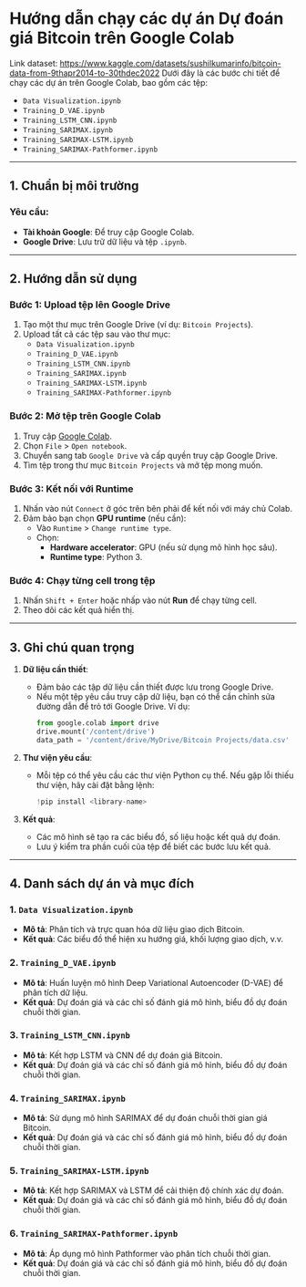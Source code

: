 # Hướng dẫn chạy các dự án Dự đoán giá Bitcoin trên Google Colab
Link dataset: https://www.kaggle.com/datasets/sushilkumarinfo/bitcoin-data-from-9thapr2014-to-30thdec2022
Dưới đây là các bước chi tiết để chạy các dự án trên Google Colab, bao gồm các tệp:

- `Data Visualization.ipynb`
- `Training_D_VAE.ipynb`
- `Training_LSTM_CNN.ipynb`
- `Training_SARIMAX.ipynb`
- `Training_SARIMAX-LSTM.ipynb`
- `Training_SARIMAX-Pathformer.ipynb`

---

## 1. Chuẩn bị môi trường

### Yêu cầu:
- **Tài khoản Google**: Để truy cập Google Colab.
- **Google Drive**: Lưu trữ dữ liệu và tệp `.ipynb`.

---

## 2. Hướng dẫn sử dụng

### Bước 1: Upload tệp lên Google Drive
1. Tạo một thư mục trên Google Drive (ví dụ: `Bitcoin Projects`).
2. Upload tất cả các tệp sau vào thư mục:
   - `Data Visualization.ipynb`
   - `Training_D_VAE.ipynb`
   - `Training_LSTM_CNN.ipynb`
   - `Training_SARIMAX.ipynb`
   - `Training_SARIMAX-LSTM.ipynb`
   - `Training_SARIMAX-Pathformer.ipynb`

### Bước 2: Mở tệp trên Google Colab
1. Truy cập [Google Colab](https://colab.research.google.com/).
2. Chọn `File` > `Open notebook`.
3. Chuyển sang tab `Google Drive` và cấp quyền truy cập Google Drive.
4. Tìm tệp trong thư mục `Bitcoin Projects` và mở tệp mong muốn.

### Bước 3: Kết nối với Runtime
1. Nhấn vào nút `Connect` ở góc trên bên phải để kết nối với máy chủ Colab.
2. Đảm bảo bạn chọn **GPU runtime** (nếu cần):
   - Vào `Runtime` > `Change runtime type`.
   - Chọn:
     - **Hardware accelerator**: GPU (nếu sử dụng mô hình học sâu).
     - **Runtime type**: Python 3.

### Bước 4: Chạy từng cell trong tệp
1. Nhấn `Shift + Enter` hoặc nhấp vào nút **Run** để chạy từng cell.
2. Theo dõi các kết quả hiển thị.

---

## 3. Ghi chú quan trọng

1. **Dữ liệu cần thiết**:
   - Đảm bảo các tập dữ liệu cần thiết được lưu trong Google Drive.
   - Nếu một tệp yêu cầu truy cập dữ liệu, bạn có thể cần chỉnh sửa đường dẫn để trỏ tới Google Drive. Ví dụ:
     ```python
     from google.colab import drive
     drive.mount('/content/drive')
     data_path = '/content/drive/MyDrive/Bitcoin Projects/data.csv'
     ```

2. **Thư viện yêu cầu**:
   - Mỗi tệp có thể yêu cầu các thư viện Python cụ thể. Nếu gặp lỗi thiếu thư viện, hãy cài đặt bằng lệnh:
     ```python
     !pip install <library-name>
     ```

3. **Kết quả**:
   - Các mô hình sẽ tạo ra các biểu đồ, số liệu hoặc kết quả dự đoán.
   - Lưu ý kiểm tra phần cuối của tệp để biết các bước lưu kết quả.

---

## 4. Danh sách dự án và mục đích

### 1. `Data Visualization.ipynb`
- **Mô tả**: Phân tích và trực quan hóa dữ liệu giao dịch Bitcoin.
- **Kết quả**: Các biểu đồ thể hiện xu hướng giá, khối lượng giao dịch, v.v.

### 2. `Training_D_VAE.ipynb`
- **Mô tả**: Huấn luyện mô hình Deep Variational Autoencoder (D-VAE) để phân tích dữ liệu.
- **Kết quả**: Dự đoán giá và các chỉ số đánh giá mô hình, biểu đồ dự đoán chuỗi thời gian.

### 3. `Training_LSTM_CNN.ipynb`
- **Mô tả**: Kết hợp LSTM và CNN để dự đoán giá Bitcoin.
- **Kết quả**: Dự đoán giá và các chỉ số đánh giá mô hình, biểu đồ dự đoán chuỗi thời gian.

### 4. `Training_SARIMAX.ipynb`
- **Mô tả**: Sử dụng mô hình SARIMAX để dự đoán chuỗi thời gian giá Bitcoin.
- **Kết quả**: Dự đoán giá và các chỉ số đánh giá mô hình, biểu đồ dự đoán chuỗi thời gian.

### 5. `Training_SARIMAX-LSTM.ipynb`
- **Mô tả**: Kết hợp SARIMAX và LSTM để cải thiện độ chính xác dự đoán.
- **Kết quả**: Dự đoán giá và các chỉ số đánh giá mô hình, biểu đồ dự đoán chuỗi thời gian.

### 6. `Training_SARIMAX-Pathformer.ipynb`
- **Mô tả**: Áp dụng mô hình Pathformer vào phân tích chuỗi thời gian.
- **Kết quả**: Dự đoán giá và các chỉ số đánh giá mô hình, biểu đồ dự đoán chuỗi thời gian.


